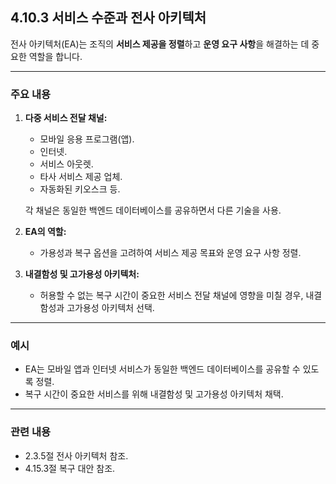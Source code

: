 ## 4.10.3 서비스 수준과 전사 아키텍처

전사 아키텍처(EA)는 조직의 **서비스 제공을 정렬**하고 **운영 요구 사항**을 해결하는 데 중요한 역할을 합니다.

---

### 주요 내용

1. **다중 서비스 전달 채널:**  
   - 모바일 응용 프로그램(앱).  
   - 인터넷.  
   - 서비스 아웃렛.  
   - 타사 서비스 제공 업체.  
   - 자동화된 키오스크 등.  

   각 채널은 동일한 백엔드 데이터베이스를 공유하면서 다른 기술을 사용.

2. **EA의 역할:**  
   - 가용성과 복구 옵션을 고려하여 서비스 제공 목표와 운영 요구 사항 정렬.

3. **내결함성 및 고가용성 아키텍처:**  
   - 허용할 수 없는 복구 시간이 중요한 서비스 전달 채널에 영향을 미칠 경우, 내결함성과 고가용성 아키텍처 선택.

---

### 예시

- EA는 모바일 앱과 인터넷 서비스가 동일한 백엔드 데이터베이스를 공유할 수 있도록 정렬.  
- 복구 시간이 중요한 서비스를 위해 내결함성 및 고가용성 아키텍처 채택.

---

### 관련 내용

- 2.3.5절 전사 아키텍처 참조.  
- 4.15.3절 복구 대안 참조.
